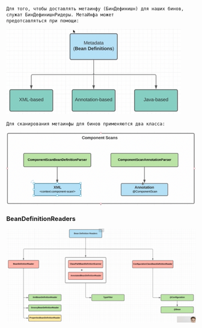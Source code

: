     Для того, чтобы доставлять метаинфу (БинДефинишн) для наших бинов, служат БинДефинишнРидеры. МетаИнфа может 
    предотсавляться при помощи:
![](000scr/metadataDelivery.png)

    Для сканирования метаинфы для бинов применяются два класса:
![](000scr/ComponentScans.png)

### BeanDefinitionReaders
![](000scr/beanDefReaders.png)
